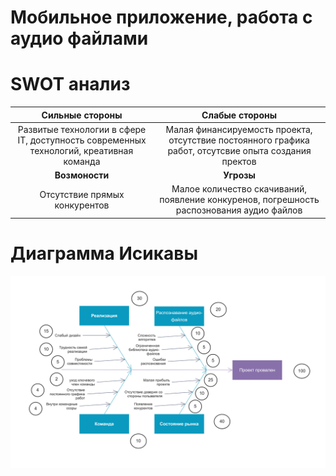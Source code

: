# Мобильное приложение, работа с аудио файлами  
# SWOT анализ    

Сильные стороны | Слабые стороны
:----------------:|:-----------------:
Развитые технологии в сфере IT, доступность современных технологий, креативная команда | Малая финансируемость проекта, отсутствие постоянного графика работ, отсутсвие опыта создания пректов 
<b>Возмоности  | <b>Угрозы</b>
Отсутствие прямых конкурентов | Малое количество скачиваний, появление конкуренов, погрешность распознования аудио файлов

# Диаграмма Исикавы
![Diag1](https://github.com/verteks/planing/blob/master/Fishbone1.jpg)


